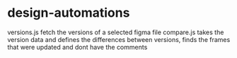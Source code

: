 # design-automations

versions.js fetch the versions of a selected figma file
compare.js takes the version data and defines the differences between versions, finds the frames that were updated and dont have the comments